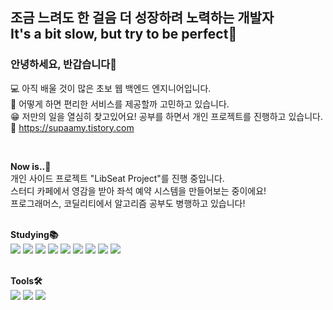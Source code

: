 ## 조금 느려도 한 걸음 더 성장하려 노력하는 개발자 <br> It's a bit slow, but try to be perfect🌱 


### ****안녕하세요, 반갑습니다👋****
💻 아직 배울 것이 많은 초보 웹 백엔드 엔지니어입니다.<br>
🤝 어떻게 하면 편리한 서비스를 제공할까 고민하고 있습니다.<br>
😁 저만의 일을 열심히 찾고있어요! 공부를 하면서 개인 프로젝트를 진행하고 있습니다.<br>
📝 https://supaamy.tistory.com


<br>

**Now is..🧐**
<br>
개인 사이드 프로젝트 "LibSeat Project"를 진행 중입니다.<br>
스터디 카페에서 영감을 받아 좌석 예약 시스템을 만들어보는 중이에요!
<br>
프로그래머스, 코딜리티에서 알고리즘 공부도 병행하고 있습니다!
<br>
<br>

**Studying📚**
<br>
<img src="https://img.shields.io/badge/JAVA-007396?style=flat-square&logo=java&logoColor=white">
<img src="https://img.shields.io/badge/Spring-6DB33F?style=flat-square&logo=Spring&logoColor=white"/>
<img src="https://img.shields.io/badge/jquery-0769AD?style=flat-square&logo=jquery&logoColor=white">
<img src="https://img.shields.io/badge/JavaScript-F7DF1E?style=flat-square&logo=JavaScript&logoColor=white"/>
<img src="https://img.shields.io/badge/Oracle SQLDeveloper-F80000?style=flat-square&logo=oracle&logoColor=white">
<img src="https://img.shields.io/badge/MySQL-4479A1?style=flat-square&logo=MySQL&logoColor=white"/>
<img src="https://img.shields.io/badge/CSS3-1572B6?style=flat-square&logo=CSS3&logoColor=white"/>
<img src="https://img.shields.io/badge/HTML5-E34F26?style=flat-square&logo=HTML5&logoColor=white"/>
<img src="https://img.shields.io/badge/Apache Tomcat-F8DC75?style=flat-square&logo=Apache Tomcat&logoColor=white"/>
<br>
<br>



**Tools🛠**
<br>
<img src="https://img.shields.io/badge/IntelliJ IDEA-000000?style=flat-square&logo=IntelliJ IDEA&logoColor=white"/>
<img src="https://img.shields.io/badge/Eclipse IDE-2C2255?style=flat-square&logo=Eclipse IDE&logoColor=white"/>
<img src="https://img.shields.io/badge/Visual Studio Code-007ACC?style=flat-square&logo=Visual Studio Code&logoColor=white"/>
<br>
<br>


<!---
supagirl/supagirl is a ✨ special ✨ repository because its `README.md` (this file) appears on your GitHub profile.
You can click the Preview link to take a look at your changes.
--->
